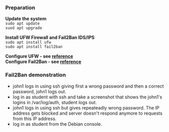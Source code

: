 

### Preparation

**Update the system**   
`sudo apt update`  
`suod apt upgrade`  

**Install UFW Firewall and Fail2Ban IDS/IPS**  
`sudo apt install ufw`  
`sudo apt install fail2ban`  

**Configure UFW  - see [reference](ws4b.md#ufw)**  
**Configure Fail2Ban - see [reference](ws4b#fail2ban)**  

### Fail2Ban demonstration  
- john1 logs in using ssh giving first a wrong password and then a correct password, john1 logs out.
- log in as student with ssh and take a screenshot that shows the john1's logins in /var/log/auth, student logs out.
- john1 logs in using ssh but gives repeateadly wrong password. The IP address gets blocked and server doesn't respond anymore to requests from this IP address.
- log in as student from the Debian console.
